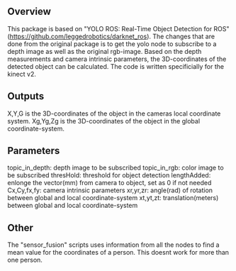 ## Overview

This package is based on "YOLO ROS: Real-Time Object Detection for ROS" (https://github.com/leggedrobotics/darknet_ros).
The changes that are done from the original package is to get the yolo node to subscribe to a depth image as well as the original rgb-image. Based on the depth measurements and camera intrinsic parameters, the 3D-coordinates of the detected object can be calculated.
The code is written specificially for the kinect v2. 

## Outputs

X,Y,G is the 3D-coordinates of the object in the cameras local coordinate system.
Xg,Yg,Zg is the 3D-coordinates of the object in the global coordinate-system.


## Parameters

topic_in_depth: depth image to be subscribed
topic_in_rgb: color image to be subscribed
thresHold: threshold for object detection
lengthAdded: enlonge the vector(mm) from camera to object, set as 0 if not needed
Cx,Cy,fx,fy: camera intrinsic parameters
xr,yr,zr: angle(rad) of rotation between global and local coordinate-system
xt,yt,zt: translation(meters) between global and local coordinate-system

## Other

The "sensor_fusion" scripts uses information from all the nodes to find a mean value for the coordinates of a person. This doesnt work for more than one person.
